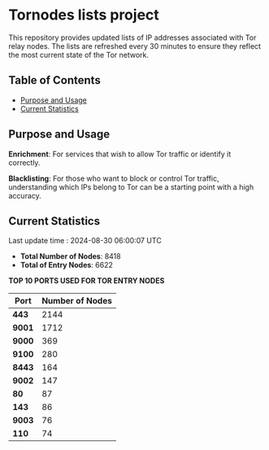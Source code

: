 # Tornodes lists project

This repository provides updated lists of IP addresses associated with Tor relay nodes. The lists are refreshed every 30 minutes to ensure they reflect the most current state of the Tor network.

## Table of Contents

- [Purpose and Usage](#purpose-and-usage)
- [Current Statistics](#current-statistics)


## Purpose and Usage

**Enrichment**: For services that wish to allow Tor traffic or identify it correctly.

**Blacklisting**: For those who want to block or control Tor traffic, understanding which IPs belong to Tor can be a starting point with a high accuracy.

## Current Statistics

Last update time : 2024-08-30 06:00:07 UTC

- **Total Number of Nodes**: 8418
- **Total of Entry Nodes**: 6622

**TOP 10 PORTS USED FOR TOR ENTRY NODES**

| **Port** | **Number of Nodes** |
|------|-----------------|
| **443**   | 2144  |
| **9001**   | 1712  |
| **9000**   | 369  |
| **9100**   | 280  |
| **8443**   | 164  |
| **9002**   | 147  |
| **80**   | 87  |
| **143**   | 86  |
| **9003**   | 76  |
| **110**   | 74  |


